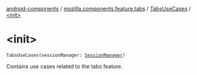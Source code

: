[android-components](../../index.md) / [mozilla.components.feature.tabs](../index.md) / [TabsUseCases](index.md) / [&lt;init&gt;](./-init-.md)

# &lt;init&gt;

`TabsUseCases(sessionManager: `[`SessionManager`](../../mozilla.components.browser.session/-session-manager/index.md)`)`

Contains use cases related to the tabs feature.

